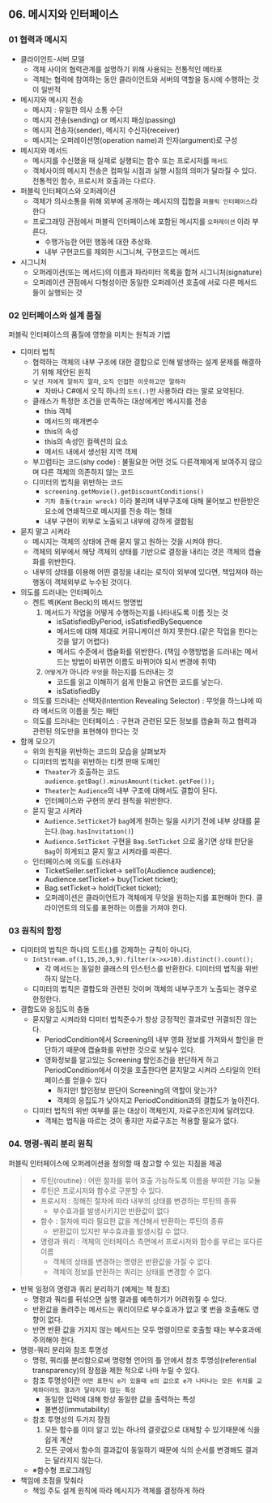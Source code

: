 ## 06. 메시지와 인터페이스 

### 01 협력과 메시지
- 클라이언트-서버 모델
  - 객체 사이의 협력관계를 설명하기 위해 사용되는 전통적인 메타포 
  - 객체는 협력에 참여하는 동안 클라이언트와 서버의 역할을 동시에 수행하는 것이 일반적
- 메시지와 메시지 전송
  - 메시지 : 유일한 의사 소통 수단
  - 메시지 전송(sending) or 메시지 패싱(passing) 
  - 메시지 전송자(sender), 메시지 수신자(receiver)
  - 메시지는 오퍼레이션명(operation name)과 인자(argument)로 구성
- 메시지와 메서드
  - 메시지를 수신했을 때 실제로 실행되는 함수 또는 프로시저를 `메서드`
  - 객체사이의 메시지 전송은 컴파일 시점과 실행 시점의 의미가 달라질 수 있다. 전통적인 함수, 프로시저 호출과는 다르다. 
- 퍼블릭 인터페이스와 오퍼레이션
  - 객체가 의사소통을 위해 외부에 공개하는 메시지의 집합을 `퍼블릭 인터페이스`라 한다
  - 프로그래밍 관점에서 퍼블릭 인터페이스에 포함된 메시지를 `오퍼레이션` 이라 부른다. 
    - 수행가능한 어떤 행동에 대한 추상화.
    - 내부 구현코드를 제외한 시그니쳐, 구현코드는 메서드
- 시그니처
  - 오퍼레이션(또는 메서드)의 이름과 파라미터 목록을 합쳐 시그니처(signature)
  - 오퍼레이션 관점에서 다형성이란 동일한 오퍼레이션 호출에 서로 다른 메서드들이 실행되는 것
  
### 02 인터페이스와 설계 품질
퍼블릭 인터페이스의 품질에 영향을 미치는 원칙과 기법
- 디미터 법칙
  - 협력하는 객체의 내부 구조에 대한 결합으로 인해 발생하는 설계 문제를 해결하기 위해 제안된 원칙   
  - `낯선 자에게 말하지 말라`, `오직 인접한 이웃하고만 말하라`
    - 자바나 C#에서 오직 하나의 `도트(.)`만 사용하라 라는 말로 요약된다. 
  - 클래스가 특정한 조건을 만족하는 대상에게만 메시지를 전송
    - this 객체
    - 메서드의 매개변수
    - this의 속성
    - this의 속성인 컬렉션의 요소
    - 메서드 내에서 생선된 지역 객체
  - 부끄럼타는 코드(shy code) : 불필요한 어떤 것도 다른객체에게 보여주지 않으며 다른 객체의 의존하지 않는 코드
  - 디미터의 법칙을 위반하는 코드
    - `screening.getMovie().getDiscountConditions()`
    - `기차 충돌(train wreck)` 이라 불리며 내부구조에 대해 물어보고 반환받은 요소에 연쇄적으로 메시지를 전송 하는 형태
    - 내부 구현이 외부로 노출되고 내부에 강하게 결합됨
- 묻지 말고 시켜라
    - 메시지는 객체의 상태에 관해 묻지 말고 원하는 것을 시켜야 한다. 
    - 객체의 외부에서 해당 객체의 상태를 기반으로 결정을 내리는 것은 객체의 캡슐화를 위반한다. 
    - 내부의 상태를 이용해 어떤 결정을 내리는 로직이 외부에 있다면, 책임져야 하는 행동이 객체외부로 누수된 것이다. 
- 의도를 드러내는 인터페이스 
    - 켄트 벡(Kent Beck)의 메서드 명명법
        1. 메서드가 작업을 어떻게 수행하는지를 나타내도록 이름 짓는 것 
            - isSatisfiedByPeriod, isSatisfiedBySequence
            - 메서드에 대해 제대로 커뮤니케이션 하지 못한다.(같은 작업을 한다는 것을 알기 어렵다)
            - 메서드 수준에서 캡슐화를 위반한다. (책임 수행방법을 드러내는 메서드는 방법이 바뀌면 이름도 바뀌어야 되서 변경에 취약)
        2. `어떻게`가 아니라 `무엇`을 하는지를 드러내는 것
            - 코드를 읽고 이해하기 쉽게 만들고 유연한 코드를 낳는다. 
            - isSatisfiedBy
    - 의도를 드러내는 선택자(Intention Revealing Selector) : 무엇을 하느냐에 따라 메서드의 이름을 짓는 패턴
    - 의도를 드러내는 인터페이스 : 구현과 관련된 모든 정보를 캡슐화 하고 협력과 관련된 의도만을 표현해야 한다는 것
- 함께 모으기
    - 위의 원칙을 위반하는 코드의 모습을 살펴보자
    - 디미터의 법칙을 위반하는 티켓 판매 도메인
        - `Theater`가 호출하는 코드 `audience.getBag().minusAmount(ticket.getFee());`
        - `Theater`는 `Audience`의 내부 구조에 대해서도 결합이 된다. 
        - 인터페이스와 구현의 분리 원칙을 위반한다. 
    - 묻지 말고 시켜라
        - `Audience.SetTicket`가 `bag`에게 원하는 일을 시키기 전에 내부 상태를 묻는다.(`bag.hasInvitation()`)
        - `Audience.SetTicket` 구현을 `Bag.SetTicket` 으로 옮기면 상태 판단을 `Bag`이 하게되고 묻지 말고 시켜라를 따른다. 
    - 인터페이스에 의도를 드러내자 
        - TicketSeller.setTicket-> sellTo(Audience audience);
        - Audience.setTicket-> buy(Ticket ticket);
        - Bag.setTicket-> hold(Ticket ticket);
        - 오퍼레이션은 클라이언트가 객체에게 무엇을 원하는지를 표현해야 한다. 클라이언트의 의도를 표현하는 이름을 가져야 한다. 

### 03 원칙의 함정
- 디미터의 법칙은 하나의 도트(.)를 강제하는 규칙이 아니다. 
    - `IntStream.of(1,15,20,3,9).filter(x->x>10).distinct().count();`
        - 각 메서드는 동일한 클래스의 인스턴스를 반환한다. 디미터의 법칙을 위반하지 않는다. 
    - 디미터의 법칙은 결합도와 관련된 것이며 객체의 내부구조가 노출되는 경우로 한정한다. 
- 결합도와 응집도의 충돌
    - 묻지말고 시켜라와 디미터 법칙준수가 항상 긍정적인 결과로만 귀결되진 않는다. 
        - PeriodCondition에서 Screening의 내부 영화 정보를 가져와서 할인을 판단하기 때문에 캡슐화를 위반한 것으로 보일수 있다.
        - 영화정보를 알고있는 Screening 할인조건을 판단하게 하고 PeriodCondition에서 이것을 호출한다면 묻지말고 시켜라 스타일의 인터페이스를 얻을수 있다 
            - 하지만! 할인정보 판단이 Screening의 역할이 맞는가?
            - 객체의 응집도가 낮아지고 PeriodCondition과의 결합도가 높아진다.
    - 디미터 법칙의 위반 여부를 묻는 대상이 객체인지, 자료구조인지에 달려있다.
        - 객체는 법칙을 따르는 것이 좋지만 자료구조는 적용할 필요가 없다. 

### 04. 명령-쿼리 분리 원칙
 퍼블릭 인터페이스에 오퍼레이션을 정의할 때 참고할 수 있는 지침을 제공
> - 루틴(routine) : 어떤 절차를 묶어 호출 가능하도록 이름을 부여한 기능 모듈
> - 루틴은 프로시저와 함수로 구분할 수 있다. 
> - 프로시저 : 정해진 절차에 따라 내부의 상태를 변경하는 루틴의 종류 
>    - 부수효과를 발생시키지만 반환값이 없다
> - 함수 : 절차에 따라 필요한 값을 계산해서 반환하는 루틴의 종류
>    - 반환값이 있지만 부수효과를 발생시킬 수 없다.
> - 명령과 쿼리 : 객체의 인터페이스 측면에서 프로시저와 함수를 부르는 또다른 이름
>   - 객체의 상태를 변경하는 명령은 반환값을 가질 수 없다.
>   - 객체의 정보를 반환하는 쿼리는 상태를 변경할 수 없다. 
 
- 반복 일정의 명령과 쿼리 분리하기 (예제는 책 참조)
    - 명령과 쿼리를 뒤섞으면 실행 결과를 예측하기가 어려워질 수 있다.
    - 반환값을 돌려주는 메서드는 쿼리이므로 부수효과가 없고 몇 번을 호출해도 영향이 없다.
    - 반면 반환 값을 가지지 않는 메서드는 모두 명령이므로 호출할 때는 부수효과에 주의해야 한다. 
- 명령-쿼리 분리와 참조 투명성
    - 명령, 쿼리를 분리함으로써 명령형 언어의 틀 안에서 참조 투명성(referential transparency)의 장점을 제한 적으로 나마 누릴 수 있다. 
    - 참조 투명성이란 `어떤 표현식 e가 있을때 e의 값으로 e가 나타나는 모든 위치를 교체하더라도 결과가 달라지지 않는 특성`
        - 동일한 입력에 대해 항상 동일한 값을 출력하는 특성
        - 불변성(immutability)
    - 참조 투명성의 두가지 장점 
        1. 모든 함수를 이미 알고 있는 하나의 결괏값으로 대체할 수 있기때문에 식을 쉽게 계산
        2. 모든 곳에서 함수의 결과값이 동일하기 때문에 식의 순서를 변경해도 결과는 달라지지 않는다. 
    - ※함수형 프로그래밍
- 책임에 초점을 맞춰라 
    - 책임 주도 설계 원칙에 따라 메시지가 객체를 결정하게 하라
    
